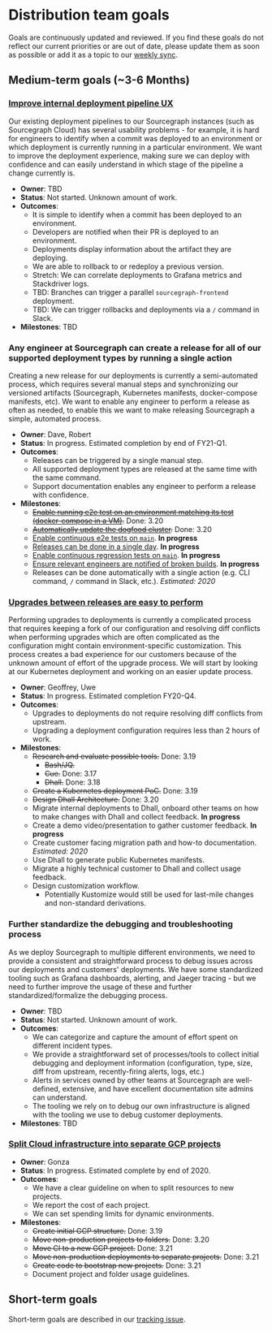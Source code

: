 # Distribution team goals

Goals are continuously updated and reviewed. If you find these goals do not reflect our current priorities or are out of date, please update them as soon as possible or add it as a topic to our [weekly sync](recurring_processes.md#weekly-distribution-team-sync).

## Medium-term goals (~3-6 Months)

### [Improve internal deployment pipeline UX](https://github.com/orgs/sourcegraph/projects/96)

Our existing deployment pipelines to our Sourcegraph instances (such as Sourcegraph Cloud) has several usability problems - for example, it is hard for engineers to identify when a commit was deployed to an environment or which deployment is currently running in a particular environment. We want to improve the deployment experience, making sure we can deploy with confidence and can easily understand in which stage of the pipeline a change currently is.

- **Owner**: TBD
- **Status**: Not started. Unknown amount of work.
- **Outcomes**:
  - It is simple to identify when a commit has been deployed to an environment.
  - Developers are notified when their PR is deployed to an environment.
  - Deployments display information about the artifact they are deploying.
  - We are able to rollback to or redeploy a previous version.
  - Stretch: We can correlate deployments to Grafana metrics and Stackdriver logs.
  - TBD: Branches can trigger a parallel `sourcegraph-frontend` deployment.
  - TBD: We can trigger rollbacks and deployments via a `/` command in Slack.
- **Milestones**: TBD

### Any engineer at Sourcegraph can create a release for all of our supported deployment types by running a single action

Creating a new release for our deployments is currently a semi-automated process, which requires several manual steps and synchronizing our versioned artifacts (Sourcegraph, Kubernetes manifests, docker-compose manifests, etc). We want to enable any engineer to perform a release as often as needed, to enable this we want to make releasing Sourcegraph a simple, automated process.

- **Owner**: Dave, Robert
- **Status**: In progress. Estimated completion by end of FY21-Q1.
- **Outcomes**:
  - Releases can be triggered by a single manual step.
  - All supported deployment types are released at the same time with the same command.
  - Support documentation enables any engineer to perform a release with confidence.
- **Milestones**:
  - ~~[Enable running e2e test on an environment matching its test (docker-compose in a VM)](https://github.com/orgs/sourcegraph/projects/72).~~ Done: 3.20
  - ~~[Automatically update the dogfood cluster](https://github.com/orgs/sourcegraph/projects/83).~~ Done: 3.20
  - [Enable continuous e2e tests on `main`](https://github.com/orgs/sourcegraph/projects/90). **In progress**
  - [Releases can be done in a single day](https://github.com/orgs/sourcegraph/projects/90). **In progress**
  - [Enable continuous regression tests on `main`](https://github.com/orgs/sourcegraph/projects/90). **In progress**
  - [Ensure relevant engineers are notified of broken builds](https://github.com/orgs/sourcegraph/projects/90). **In progress**
  - Releases can be done automatically with a single action (e.g. CLI command, `/` command in Slack, etc.). _Estimated: 2020_

### [Upgrades between releases are easy to perform](https://github.com/orgs/sourcegraph/projects/71)

Performing upgrades to deployments is currently a complicated process that requires keeping a fork of our configuration and resolving diff conflicts when performing upgrades which are often complicated as the configuration might contain environment-specific customization. This process creates a bad experience for our customers because of the unknown amount of effort of the upgrade process.
We will start by looking at our Kubernetes deployment and working on an easier update process.

- **Owner**: Geoffrey, Uwe
- **Status**: In progress. Estimated completion FY20-Q4.
- **Outcomes**:
  - Upgrades to deployments do not require resolving diff conflicts from upstream.
  - Upgrading a deployment configuration requires less than 2 hours of work.
- **Milestones**:
  - ~~Research and evaluate possible tools.~~ Done: 3.19
    - ~~Bash/JQ.~~
    - ~~Cue.~~ Done: 3.17
    - ~~Dhall.~~ Done: 3.18
  - ~~Create a Kubernetes deployment PoC.~~ Done: 3.19
  - ~~Design Dhall Architecture.~~ Done: 3.20
  - Migrate internal deployments to Dhall, onboard other teams on how to make changes with Dhall and collect feedback. **In progress**
  - Create a demo video/presentation to gather customer feedback. **In progress**
  - Create customer facing migration path and how-to documentation. _Estimated: 2020_
  - Use Dhall to generate public Kubernetes manifests.
  - Migrate a highly technical customer to Dhall and collect usage feedback.
  - Design customization workflow.
    - Potentially Kustomize would still be used for last-mile changes and non-standard derivations.

### Further standardize the debugging and troubleshooting process

As we deploy Sourcegraph to multiple different environments, we need to provide a consistent and straightforward process to debug issues across our deployments and customers' deployments. We have some standardized tooling such as Grafana dashboards, alerting, and Jaeger tracing - but we need to further improve the usage of these and further standardized/formalize the debugging process.

- **Owner**: TBD
- **Status**: Not started. Unknown amount of work.
- **Outcomes**:
  - We can categorize and capture the amount of effort spent on different incident types.
  - We provide a straightforward set of processes/tools to collect initial debugging and deployment information (configuration, type, size, diff from upstream, recently-firing alerts, logs, etc.)
  - Alerts in services owned by other teams at Sourcegraph are well-defined, extensive, and have excellent documentation site admins can understand.
  - The tooling we rely on to debug our own infrastructure is aligned with the tooling we use to debug customer deployments.
- **Milestones**: TBD

### [Split Cloud infrastructure into separate GCP projects](https://github.com/orgs/sourcegraph/projects/92)

- **Owner**: Gonza
- **Status**: In progress. Estimated complete by end of 2020.
- **Outcomes**:
  - We have a clear guideline on when to split resources to new projects.
  - We report the cost of each project.
  - We can set spending limits for dynamic environments.
- **Milestones**:
  - ~~Create initial GCP structure.~~ Done: 3.19
  - ~~Move non-production projects to folders.~~ Done: 3.20
  - ~~Move CI to a new GCP project.~~ Done: 3.21
  - ~~Move non-production deployments to separate projects.~~ Done: 3.21
  - ~~Create code to bootstrap new projects.~~ Done: 3.21
  - Document project and folder usage guidelines.

## Short-term goals

Short-term goals are described in our [tracking issue](https://github.com/sourcegraph/sourcegraph/issues?q=is%3Aopen+is%3Aissue+label%3Atracking+label%3Ateam%2Fdistribution).
